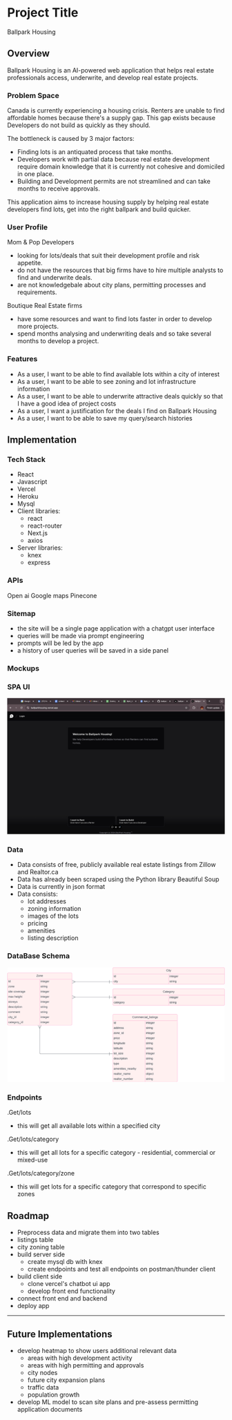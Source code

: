 # Project Title

Ballpark Housing

## Overview

Ballpark Housing is an AI-powered web application that helps real estate professionals access, underwrite, and develop real estate projects.

### Problem Space

Canada is currently experiencing a housing crisis.
Renters are unable to find affordable homes because there's a supply gap.
This gap exists because Developers do not build as quickly as they should.

The bottleneck is caused by 3 major factors:

- Finding lots is an antiquated process that take months.
- Developers work with partial data because real estate development require domain knowledge that it is currently not cohesive and domiciled in one place.
- Building and Development permits are not streamlined and can take months to receive approvals.

This application aims to increase housing supply by helping real estate developers find lots, get into the right ballpark and build quicker.

### User Profile

Mom & Pop Developers

- looking for lots/deals that suit their development profile and risk appetite.
- do not have the resources that big firms have to hire multiple analysts to find and underwrite deals.
- are not knowledgebale about city plans, permitting processes and requirements.

Boutique Real Estate firms

- have some resources and want to find lots faster in order to develop more projects.
- spend months analysing and underwriting deals and so take several months to develop a project.

### Features

- As a user, I want to be able to find available lots within a city of interest
- As a user, I want to be able to see zoning and lot infrastructure information
- As a user, I want to be able to underwrite attractive deals quickly so that I have a good idea of project costs
- As a user, I want a justification for the deals I find on Ballpark Housing
- As a user, I want to be able to save my query/search histories

## Implementation

### Tech Stack

- React
- Javascript
- Vercel
- Heroku
- Mysql
- Client libraries:
  - react
  - react-router
  - Next.js
  - axios
- Server libraries:
  - knex
  - express

### APIs

Open ai
Google maps
Pinecone

### Sitemap

- the site will be a single page application with a chatgpt user interface
- queries will be made via prompt engineering
- prompts will be led by the app
- a history of user queries will be saved in a side panel

### Mockups

### SPA UI

![](./public/images/BpH.png)

### Data

- Data consists of free, publicly available real estate listings from Zillow and Realtor.ca
- Data has already been scraped using the Python library Beautiful Soup
- Data is currently in json format
- Data consists:
  - lot addresses
  - zoning information
  - images of the lots
  - pricing
  - amenities
  - listing description

### DataBase Schema

![](./public/images/BpH_Db_Schema.png)

### Endpoints

.Get/lots

- this will get all available lots within a specified city

.Get/lots/category

- this will get all lots for a specific category - residential, commercial or mixed-use

.Get/lots/category/zone

- this will get lots for a specific category that correspond to specific zones

## Roadmap

- Preprocess data and migrate them into two tables
- listings table
- city zoning table
- build server side
  - create mysql db with knex
  - create endpoints and test all endpoints on postman/thunder client
- build client side
  - clone vercel's chatbot ui app
  - develop front end functionality
- connect front end and backend
- deploy app

---

## Future Implementations

- develop heatmap to show users additional relevant data
  - areas with high development activity
  - areas with high permitting and approvals
  - city nodes
  - future city expansion plans
  - traffic data
  - population growth
- develop ML model to scan site plans and pre-assess permitting application documents

